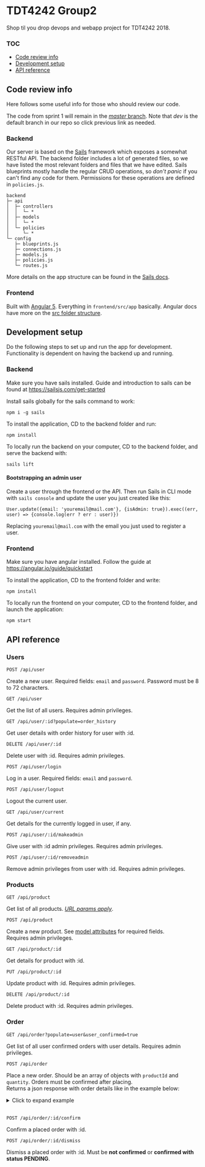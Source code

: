 # TDT4242 Group2
Shop til you drop devops and webapp project for TDT4242 2018.

### TOC
* [Code review info](#code-review-info)
* [Development setup](#development-setup)
* [API reference](#api-reference)

## Code review info
Here follows some useful info for those who should review our code.

The code from sprint 1 will remain in the [*master* branch](https://github.com/DeimosA/TDT4242-Group2/tree/master).
Note that *dev* is the default branch in our repo so click previous link as needed.

<!--(link to site)-->

### Backend
Our server is based on the [Sails](https://sailsjs.com/) framework which exposes a somewhat RESTful API. The backend folder includes a lot of generated files, so we have listed the most relevant folders and files that we have edited. Sails blueprints mostly handle the regular CRUD operations, so *don't panic* if you can't find any code for them. Permissions for these operations are defined in `policies.js`.
```
backend
├─ api
│  ├─ controllers
│  │  └─ *
│  ├─ models
│  │  └─ *
│  └─ policies
│     └─ *
└─ config
   ├─ blueprints.js
   ├─ connections.js
   ├─ models.js
   ├─ policies.js
   └─ routes.js
```
More details on the app structure can be found in the [Sails docs](https://sailsjs.com/documentation/anatomy).
### Frontend
Built with [Angular 5](https://angular.io/). Everything in `frontend/src/app` basically.
Angular docs have more on the [src folder structure](https://angular.io/guide/quickstart#the-src-folder).

## Development setup
Do the following steps to set up and run the app for development. Functionality is dependent on having the backend up and running.
### Backend
Make sure you have sails installed. Guide and introduction to sails can be found at https://sailsjs.com/get-started

Install sails globally for the sails command to work:
```
npm i -g sails
```
To install the application, CD to the backend folder and run:
```
npm install
```
To locally run the backend on your computer, CD to the backend folder, and serve the backend with:
```
sails lift
```
#### Bootstrapping an admin user
Create a user through the frontend or the API. Then run Sails in CLI mode with `sails console` and update the user you just created like this:
```
User.update({email: 'youremail@mail.com'}, {isAdmin: true}).exec((err, user) => {console.log(err ? err : user)})
```
Replacing `youremail@mail.com` with the email you just used to register a user.

### Frontend
Make sure you have angular installed. Follow the guide at https://angular.io/guide/quickstart

To install the application, CD to the frontend folder and write:
```
npm install
```
To locally run the frontend on your computer, CD to the frontend folder, and launch the application:
```
npm start
```

## API reference
### Users
```
POST /api/user
```
Create a new user. Required fields: `email` and `password`.
Password must be 8 to 72 characters.
```
GET /api/user
```
Get the list of all users. Requires admin privileges.
```
GET /api/user/:id?populate=order_history
```
Get user details with order history for user with :id.
```
DELETE /api/user/:id
```
Delete user with :id. Requires admin privileges.
```
POST /api/user/login
```
Log in a user. Required fields: `email` and `password`.
```
POST /api/user/logout
```
Logout the current user.
```
GET /api/user/current
```
Get details for the currently logged in user, if any.
```
POST /api/user/:id/makeadmin
```
Give user with :id admin privileges. Requires admin privileges.
```
POST /api/user/:id/removeadmin
```
Remove admin privileges from user with :id. Requires admin privileges.

### Products
```
GET /api/product
```
Get list of all products. [*URL params apply*](https://sailsjs.com/documentation/reference/blueprint-api/find-where).
```
POST /api/product
```
Create a new product. See [model attributes](backend/api/models/Product.js) for required fields.  
Requires admin privileges.
```
GET /api/product/:id
```
Get details for product with :id.
```
PUT /api/product/:id
```
Update product with :id. Requires admin privileges.
```
DELETE /api/product/:id
```
Delete product with :id. Requires admin privileges.

### Order
```
GET /api/order?populate=user&user_confirmed=true
```
Get list of all user confirmed orders with user details. Requires admin privileges.
```
POST /api/order
```
Place a new order. Should be an array of objects with `productId` and `quantity`. Orders must be confirmed after placing.  
Returns a json response with order details like in the example below:

<details><summary>Click to expand example</summary><pre>
{
    "products": [
        {
            "product": {...},
            "quantity": 2,
            "sum": 40.6
        },
        {
            "product": {...},
            "quantity": 1,
            "sum": 19
        }
    ],
    "totalPrice": 59.6,
    "orderNumber": "TODO should be order ID",
    "orderDate": "ISO date string"
}
</pre></details><br>

```
POST /api/order/:id/confirm
```
Confirm a placed order with :id.
```
POST /api/order/:id/dismiss
```
Dismiss a placed order with :id. Must be **not confirmed** or **confirmed with status PENDING**.
